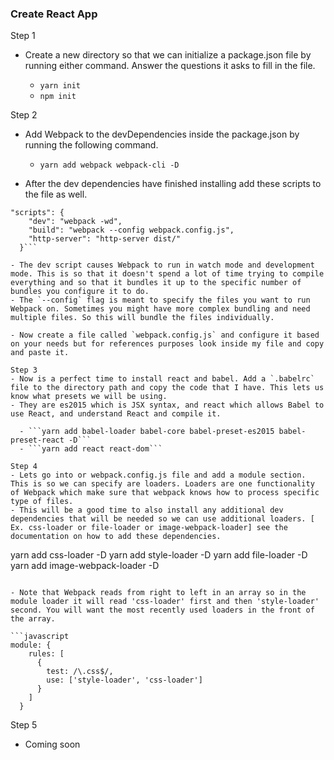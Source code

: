 ### Create React App

Step 1
- Create a new directory so that we can initialize a package.json file by running either command. Answer the questions it asks to fill in the file.

  - ```yarn init ```
  - ```npm init```

Step 2
  - Add Webpack to the devDependencies inside the package.json by running the following command.

    - ```yarn add webpack webpack-cli -D```


  - After the dev dependencies have finished installing add these scripts to the file as well.

  ```
  "scripts": {
      "dev": "webpack -wd",
      "build": "webpack --config webpack.config.js",
      "http-server": "http-server dist/"
    }```

- The dev script causes Webpack to run in watch mode and development mode. This is so that it doesn't spend a lot of time trying to compile everything and so that it bundles it up to the specific number of bundles you configure it to do.
- The `--config` flag is meant to specify the files you want to run Webpack on. Sometimes you might have more complex bundling and need multiple files. So this will bundle the files individually.

- Now create a file called `webpack.config.js` and configure it based on your needs but for references purposes look inside my file and copy and paste it.

Step 3
  - Now is a perfect time to install react and babel. Add a `.babelrc` file to the directory path and copy the code that I have. This lets us know what presets we will be using.
  - They are es2015 which is JSX syntax, and react which allows Babel to use React, and understand React and compile it.

    - ```yarn add babel-loader babel-core babel-preset-es2015 babel-preset-react -D```
    - ```yarn add react react-dom```

Step 4
  - Lets go into or webpack.config.js file and add a module section. This is so we can specify are loaders. Loaders are one functionality of Webpack which make sure that webpack knows how to process specific type of files.
  - This will be a good time to also install any additional dev dependencies that will be needed so we can use additional loaders. [ Ex. css-loader or file-loader or image-webpack-loader] see the documentation on how to add these dependencies.

  ```
  yarn add css-loader -D
  yarn add style-loader -D
  yarn add file-loader -D
  yarn add image-webpack-loader -D
  ```

  - Note that Webpack reads from right to left in an array so in the module loader it will read 'css-loader' first and then 'style-loader' second. You will want the most recently used loaders in the front of the array.

  ```javascript
  module: {
      rules: [
        {
          test: /\.css$/,
          use: ['style-loader', 'css-loader']
        }
      ]
    }
  ```

Step 5
  - Coming soon
